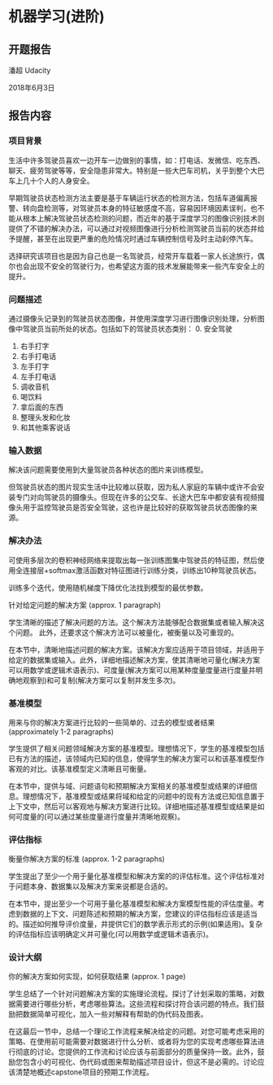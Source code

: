 # 机器学习(进阶)
## 开题报告
潘超 Udacity

2018年6月3日

## 报告内容
### 项目背景
生活中许多驾驶员喜欢一边开车一边做别的事情，如：打电话、发微信、吃东西、聊天、疲劳驾驶等等，安全隐患非常大。特别是一些大巴车司机，关乎到整个大巴车上几十个人的人身安全。

早期驾驶员状态检测方法主要是基于车辆运行状态的检测方法，包括车道偏离报警、转向盘检测等，对驾驶员本身的特征敏感度不高，容易因环境因素误判，也不能从根本上解决驾驶员状态检测的问题，而近年的基于深度学习的图像识别技术则提供了不错的解决办法，可以通过对视频图像进行分析检测驾驶员当前的状态并给予提醒，甚至在出现更严重的危险情况时通过车辆控制信号及时主动刹停汽车。

选择研究该项目也是因为自己也是一名驾驶员，经常开车载着一家人长途旅行，偶尔也会出现不安全的驾驶行为，也希望这方面的技术发展能带来一些汽车安全上的提升。
### 问题描述
通过摄像头记录到的驾驶员状态图像，并使用深度学习进行图像识别处理，分析图像中驾驶员当前所处的状态。包括如下的驾驶员状态类别：
0. 安全驾驶
1. 右手打字
2. 右手打电话
3. 左手打字
4. 左手打电话
5. 调收音机
6. 喝饮料
7. 拿后面的东西
8. 整理头发和化妆
9. 和其他乘客说话
### 输入数据
解决该问题需要使用到大量驾驶员各种状态的图片来训练模型。

但驾驶员状态的图片现实生活中比较难以获取，因为私人家庭的车辆中或许不会安装专门对向驾驶员的摄像头。但现在许多的公交车、长途大巴车中都安装有视频掇像头用于监控驾驶员是否安全驾驶，这也许是比较好的获取驾驶员状态图像的来源。
### 解决办法
可使用多层次的卷积神经网络来提取出每一张训练图集中驾驶员的特征图，然后使用全连接层+softmax激活函数对特征图进行训练分类，训练出10种驾驶员状态。

训练多个迭代，使用随机梯度下降优化法找到模型的最优参数。

针对给定问题的解决方案
(approx. 1 paragraph)

学生清晰的描述了解决问题的方法。这个解决方法能够配合数据集或者输入解决这个问题。 此外，还要求这个解决方法可以被量化，被衡量以及可重现的。

在本节中，清晰地描述问题的解决方案。该解决方案应适用于项目领域，并适用于给定的数据集或输入。此外，详细地描述解决方案，使其清晰地可量化(解决方案可以用数学或逻辑术语表示)、可度量(解决方案可以用某种度量度量进行度量并明确地观察到)和可复制(解决方案可以复制并发生多次)。

### 基准模型
用来与你的解决方案进行比较的一些简单的、过去的模型或者结果
(approximately 1-2 paragraphs)

学生提供了相关问题领域解决方案的基准模型。理想情况下，学生的基准模型包括已有方法的描述，该领域内已知的信息，使得学生的解决方案可以和该基准模型作客观的对比。该基准模型定义清晰且可衡量。

在本节中，提供与域、问题语句和预期解决方案相关的基准模型或结果的详细信息。理想情况下，基准模型或结果将域和给定的问题中的现有方法或已知信息置于上下文中，然后可以客观地与解决方案进行比较。详细地描述基准模型或结果是如何可度量的(可以通过某些度量进行度量并清晰地观察)。

### 评估指标
衡量你解决方案的标准
(approx. 1-2 paragraphs)

学生提出了至少一个用于量化基准模型和解决方案的的评估标准。这个评估标准对于问题本身、数据集以及解决方案来说都是合适的。

在本节中，提出至少一个可用于量化基准模型和解决方案模型性能的评估度量。考虑到数据的上下文、问题陈述和预期的解决方案，您建议的评估指标应该是适当的。描述如何推导评价度量，并提供它们的数学表示形式的示例(如果适用)。复杂的评估指标应该明确定义并可量化(可以用数学或逻辑术语表示)。

### 设计大纲
你的解决方案如何实现，如何获取结果
(approx. 1 page)

学生总结了一个针对问题解决方案的实施理论流程。探讨了计划采取的策略，对数据需要进行哪些分析，考虑哪些算法。这些流程和探讨符合该问题的特点。我们鼓励把数据简单可视化，加入一些对解释有帮助的伪代码及图表。

在这最后一节中，总结一个理论工作流程来解决给定的问题。对您可能考虑采用的策略、在使用前可能需要对数据进行什么分析、或者将为您的实现考虑哪些算法进行彻底的讨论。您提供的工作流和讨论应该与前面部分的质量保持一致。此外，鼓励您包含小的可视化、伪代码或图来帮助描述项目设计，但这不是必需的。讨论应该清楚地概述capstone项目的预期工作流程。
